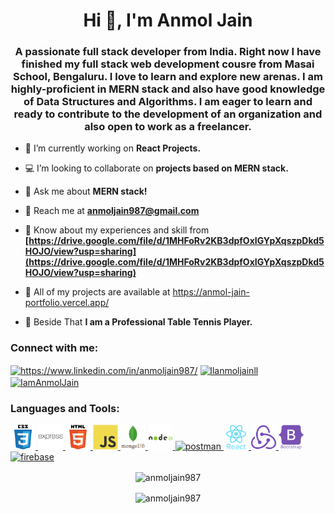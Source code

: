 <h1 align="center">Hi 👋, I'm Anmol Jain</h1>
<h3 align="center"> A passionate full stack developer from India. Right now I have finished my full stack web development cousre from Masai School, Bengaluru. I love to learn and explore new arenas. I am highly-proficient in MERN stack and also have good knowledge of Data Structures and Algorithms. I am eager to learn and ready to contribute to the development of an organization and also open to work as a freelancer.</h3>

- 🔭 I’m currently working on **React Projects.**

- 💻 I’m looking to collaborate on **projects based on MERN stack.**

- 💬 Ask me about **MERN stack!**

- 📲 Reach me at **anmoljain987@gmail.com**

- 📄 Know about my experiences and skill from **[https://drive.google.com/file/d/1MHFoRv2KB3dpfOxIGYpXqszpDkd5HOJO/view?usp=sharing](https://drive.google.com/file/d/1MHFoRv2KB3dpfOxIGYpXqszpDkd5HOJO/view?usp=sharing)**

- 🎨 All of my projects are available at <a href="https://anmol-jain-portfolio.vercel.app/" target="_blank">https://anmol-jain-portfolio.vercel.app/</a>

- 🏓 Beside That **I am a Professional Table Tennis Player.**

<h3 align="left">Connect with me:</h3>
<p align="left">
<a href="https://www.linkedin.com/in/anmoljain987/" target="_blank"><img align="center" src="https://raw.githubusercontent.com/rahuldkjain/github-profile-readme-generator/master/src/images/icons/Social/linked-in-alt.svg" alt="https://www.linkedin.com/in/anmoljain987/" height="30" width="40" /></a>
<a href="https://instagram.com/llanmoljainll" target="_blank"><img align="center" src="https://raw.githubusercontent.com/rahuldkjain/github-profile-readme-generator/master/src/images/icons/Social/instagram.svg" alt="llanmoljainll" height="30" width="40" /></a><a href="https://twitter.com/IamAnmolJain" target="blank"><img align="center" src="https://raw.githubusercontent.com/rahuldkjain/github-profile-readme-generator/master/src/images/icons/Social/twitter.svg" alt="IamAnmolJain" height="30" width="40" /></a>
</p>

<h3 align="left">Languages and Tools:</h3>
<p align="left"> <a href="https://www.w3schools.com/css/" target="_blank" rel="noreferrer"> <img src="https://raw.githubusercontent.com/devicons/devicon/master/icons/css3/css3-original-wordmark.svg" alt="css3" width="40" height="40"/> </a> <a href="https://expressjs.com" target="_blank" rel="noreferrer"> <img src="https://raw.githubusercontent.com/devicons/devicon/master/icons/express/express-original-wordmark.svg" alt="express" width="40" height="40"/> </a> <a href="https://www.w3.org/html/" target="_blank" rel="noreferrer"> <img src="https://raw.githubusercontent.com/devicons/devicon/master/icons/html5/html5-original-wordmark.svg" alt="html5" width="40" height="40"/> </a> <a href="https://developer.mozilla.org/en-US/docs/Web/JavaScript" target="_blank" rel="noreferrer"> <img src="https://raw.githubusercontent.com/devicons/devicon/master/icons/javascript/javascript-original.svg" alt="javascript" width="40" height="40"/> </a>  <a href="https://www.mongodb.com/" target="_blank" rel="noreferrer"> <img src="https://raw.githubusercontent.com/devicons/devicon/master/icons/mongodb/mongodb-original-wordmark.svg" alt="mongodb" width="40" height="40"/> </a> <a href="https://nodejs.org" target="_blank" rel="noreferrer"> <img src="https://raw.githubusercontent.com/devicons/devicon/master/icons/nodejs/nodejs-original-wordmark.svg" alt="nodejs" width="40" height="40"/> </a> <a href="https://postman.com" target="_blank" rel="noreferrer"> <img src="https://www.vectorlogo.zone/logos/getpostman/getpostman-icon.svg" alt="postman" width="40" height="40"/> </a> <a href="https://reactjs.org/" target="_blank" rel="noreferrer"> <img src="https://raw.githubusercontent.com/devicons/devicon/master/icons/react/react-original-wordmark.svg" alt="react" width="40" height="40"/> </a> <a href="https://redux.js.org" target="_blank" rel="noreferrer"> <img src="https://raw.githubusercontent.com/devicons/devicon/master/icons/redux/redux-original.svg" alt="redux" width="40" height="40"/> </a><a href="https://getbootstrap.com" target="_blank" rel="noreferrer"> <img src="https://raw.githubusercontent.com/devicons/devicon/master/icons/bootstrap/bootstrap-plain-wordmark.svg" alt="bootstrap" width="40" height="40"/> </a> <a href="https://firebase.google.com/" target="_blank" rel="noreferrer"> <img src="https://www.vectorlogo.zone/logos/firebase/firebase-icon.svg" alt="firebase" width="40" height="40"/> </a> </p>
<p align="center"><img align="center" src="https://github-readme-stats.vercel.app/api/top-langs?username=anmoljain987&show_icons=true&locale=en&layout=compact" alt="anmoljain987" /></p>

<p align="center"><img align="center" src="https://github-readme-streak-stats.herokuapp.com/?user=anmoljain987&" alt="anmoljain987" /></p>
